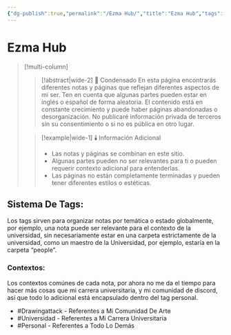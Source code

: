 ```yaml
---
{"dg-publish":true,"permalink":"/Ezma Hub/","title":"Ezma Hub","tags":["Drawingattack","Universidad","Personal","gardenEntry","gardenEntry"],"noteIcon":"","created":"2023-03-21T10:20:43.321-05:00","updated":"2023-08-26T14:43:23.952-05:00"}
---
```



# Ezma Hub

> [!multi-column]
> 
> > [!abstract|wide-2] 📖 Condensado
> > En esta página encontrarás diferentes notas y páginas que reflejan diferentes aspectos de mi ser. Ten en cuenta que algunas partes pueden estar en inglés o español de forma aleatoria. El contenido está en constante crecimiento y puede haber páginas abandonadas o desorganización. No publicaré información privada de terceros sin su consentimiento o si no es pública en otro lugar.
>
> > [!example|wide-1] 🕯️ Información Adicional
> > - Las notas y páginas se combinan en este sitio.
> > - Algunas partes pueden no ser relevantes para ti o pueden requerir contexto adicional para entenderlas.
> > - Las páginas no están completamente terminadas y pueden tener diferentes estilos o estéticas.

## Sistema De Tags:

Los tags sirven para organizar notas por temática o estado globalmente, por ejemplo, una nota puede ser relevante para el contexto de la universidad, sin necesariamente estar en una carpeta estrictamente de la universidad, como un maestro de la Universidad, por ejemplo, estaría en la carpeta “people”.

### Contextos:

Los contextos comúnes de cada nota, por ahora no me da el tiempo para hacer más cosas que mi carrera universitaria, y mi comunidad de discord, así que todo lo adicional está encapsulado dentro del tag personal.

- #Drawingattack - Referentes a Mi Comunidad De Arte
- #Universidad - Referentes a Mi Carrera Universitaria
- #Personal - Referentes a Todo Lo Demás
